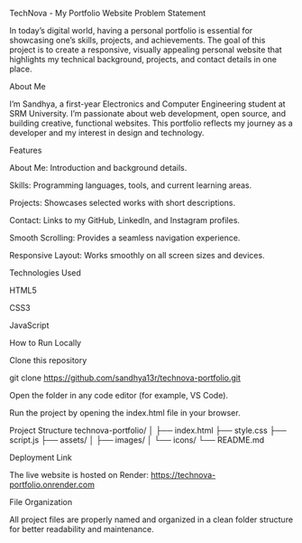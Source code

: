 TechNova - My Portfolio Website
Problem Statement

In today’s digital world, having a personal portfolio is essential for showcasing one’s skills, projects, and achievements.
The goal of this project is to create a responsive, visually appealing personal website that highlights my technical background, projects, and contact details in one place.

About Me

I’m Sandhya, a first-year Electronics and Computer Engineering student at SRM University.
I’m passionate about web development, open source, and building creative, functional websites.
This portfolio reflects my journey as a developer and my interest in design and technology.

Features

About Me: Introduction and background details.

Skills: Programming languages, tools, and current learning areas.

Projects: Showcases selected works with short descriptions.

Contact: Links to my GitHub, LinkedIn, and Instagram profiles.

Smooth Scrolling: Provides a seamless navigation experience.

Responsive Layout: Works smoothly on all screen sizes and devices.

Technologies Used

HTML5

CSS3

JavaScript

How to Run Locally

Clone this repository

git clone https://github.com/sandhya13r/technova-portfolio.git


Open the folder in any code editor (for example, VS Code).

Run the project by opening the index.html file in your browser.

Project Structure
technova-portfolio/
│
├── index.html
├── style.css
├── script.js
├── assets/
│   ├── images/
│   └── icons/
└── README.md

Deployment Link

The live website is hosted on Render:
https://technova-portfolio.onrender.com

File Organization

All project files are properly named and organized in a clean folder structure for better readability and maintenance.

